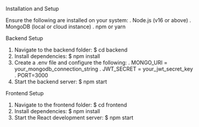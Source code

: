 Installation and Setup

Ensure the following are installed on your system:
   . Node.js (v16 or above)
   . MongoDB (local or cloud instance)
   . npm or yarn

Backend Setup

   1. Navigate to the backend folder:  $ cd backend
   2. Install dependencies: $ npm install
   3. Create a .env file and configure the following:
        . MONGO_URI = your_mongodb_connection_string
        . JWT_SECRET = your_jwt_secret_key
        . PORT=3000
   4. Start the backend server: $ npm start
      
Frontend Setup

   1. Navigate to the frontend folder: $ cd frontend
   2. Install dependencies: $ npm install
   3. Start the React development server: $ npm start
